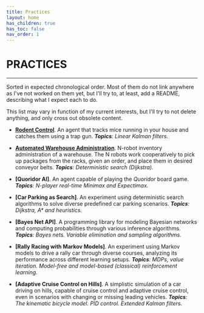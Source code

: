 ```yaml
---
title: Practices
layout: home
has_children: true
has_toc: false
nav_order: 1
---
```

# PRACTICES
---


Sorted in expected chronological order. Most of them do not link anywhere as I've not worked on
them yet, but I'll try to, at least, add a README, describing what I expect each to do.

This list may vary in function of my current interests, but I'll try to not delete anything, and
only cross out obsolete content.


* **[Rodent Control]**. An agent that tracks mice running in your house and catches them using a
  trap gun. ***Topics**: Linear Kalman filters.*

* **[Automated Warehouse Administration]**. N-robot inventory administration of a warehouse. The N
     robots work cooperatively to pick up packages from the racks, given an order, and place them
     in desired conveyor belts. ***Topics**: Deterministic search (Dijkstra).*

* **[Quoridor AI]**. An agent capable of playing the *Quoridor* board game. ***Topics**: N-player
  real-time Minimax and Expectimax.*

* **[Car Parking as Search]**. An experiment using deterministic search algorithms to solve
  diverse predefined car parking scenarios. ***Topics**: Dijkstra, A\* and heuristics.*

* **[Bayes Net API]**. A programming library for modeling Bayesian networks and computing
   probabilities through various inference algorithms. ***Topics**: Bayes nets.
   Variable elimination and sampling algorithms.*

* **[Rally Racing with Markov Models]**. An experiment using Markov models to drive a rally
  car through diverse courses, analyzing its performance across different learning setups.
  ***Topics**: MDPs, value iteration. Model-free and model-based (classical) reinforcement
  learning.*

* **[Adaptive Cruise Control on Hills]**. A simplistic simulation of a car driving on hills, capable
  of cruise control and adaptive cruise control, even in scenarios with changing or missing leading
  vehicles. ***Topics**:  The kinematic bicycle model. PID control. Extended Kalman filters.*


<!--------------------------- REFERENCES ---------------------------------------------------------->

[Rodent Control]: rodent_control
[Automated Warehouse Administration]: automated_warehouse
